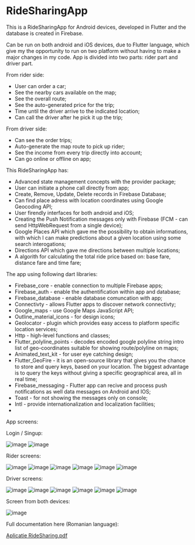 # RideSharingApp
This is a RideSharingApp for Android devices, developed in Flutter and the database is created in Firebase.

Can be run on both android and iOS devices, due to Flutter language, which give my the opportunity to run on two platform without having to make a major changes in my code. App is divided into two parts: rider part and driver part. 

From rider side: 
  - User can order a car;
  - See the nearby cars available on the map;
  - See the overall route;
  - See the auto-generated price for the trip;
  - Time until the driver arrive to the indicated location;
  - Can call the driver after he pick it up the trip;

From driver side:
  - Can see the order trips;
  - Auto-generate the map route to pick up rider;
  - See the income from every trip directly into account;
  - Can go online or offline on app;

This RideSharingApp has: 
  - Advanced state management concepts with the provider package;
  - User can initiate a phone call directly from app;
  - Create, Remove, Update, Delete records in Firebase Database;
  - Can find place adress with location coordinates using Google Geocoding API;
  - User firendly interfaces for both android and iOS;
  - Creating the Push Notification messages only with Firebase (FCM - can send HttpWebRequest from a single device);
  - Google Places API which gave me the possibility to obtain informations, with which I can make predictions about a given location using some search interogations;
  - Directions API which gave me directions between multiple locations;
  - A algorith for calculating the total ride price based on: base fare, distance fare and time fare;

The app using following dart libraries:
  - Firebase_core - enable connection to multiple Firebase apps;
  - Firebase_auth - enable the authentification within app and database;
  - Firebase_database - enable database comuncation with app;
  - Connectivty - allows Flutter apps to discover network connectivty;
  - Google_maps - use Google Maps JavaScript API;
  - Outline_material_icons - for design icons;
  - Geolocator - plugin which provides easy access to platform specific location services;
  - Http - high-level functions and classes;
  - Flutter_polyline_points - decodes encoded google polyline string intro list of geo-coordinates suitable for showing route/polyline on maps;
  - Animated_text_kit - for user eye catching design;
  - Flutter_GeoFire - it is an open-source library that gives you the chance to store and query keys, based on your location. The biggest advantage is to query the keys without     giving a specific geographical area, all in real time;
  - Firebase_messaging - Flutter app can recive and process push notifications as well data messages on Android and IOS;
  - Toast - for not showing the messages only on console;
  - Intl - provide internationalization and localization facilities;
  - 

App screens:

Login / Singup:

![image](https://user-images.githubusercontent.com/52401139/134565531-cac94205-f318-4306-aaf7-1af3d94dcbee.png)
![image](https://user-images.githubusercontent.com/52401139/134565574-25f906e9-ed9e-4920-9d89-9d4210795cfc.png)

Rider screens:

![image](https://user-images.githubusercontent.com/52401139/134566221-da19b0d8-1737-477f-a503-ecdbba4818a9.png)
![image](https://user-images.githubusercontent.com/52401139/134567511-69a34fbf-8205-4f1a-aabb-3ce9e62c83f0.png)
![image](https://user-images.githubusercontent.com/52401139/134568164-7dfa3a2c-9a9f-4fb1-a037-dc748a39d67f.png)
![image](https://user-images.githubusercontent.com/52401139/134568731-828aca04-fb80-40de-9f27-b663888b425c.png)
![image](https://user-images.githubusercontent.com/52401139/134571564-3222faf1-0272-4543-a0ea-6aa422e91def.png)
![image](https://user-images.githubusercontent.com/52401139/134572190-573288ad-1d5c-4852-b221-4c3a979dd902.png)



Driver screens:

![image](https://user-images.githubusercontent.com/52401139/134570980-24d6a253-a245-434d-9e41-69cc74460176.png)
![image](https://user-images.githubusercontent.com/52401139/134571934-73707f3f-5d72-4011-808d-f26801c1c631.png)
![image](https://user-images.githubusercontent.com/52401139/134572107-183ec0d7-0586-4696-8736-0884c957c602.png)
![image](https://user-images.githubusercontent.com/52401139/134572316-b2d1f063-0006-4734-8c7a-ae7331c132d8.png)
![image](https://user-images.githubusercontent.com/52401139/134572360-1369ad5f-fd04-4bcb-bd9a-2ec5f2e400bf.png)
![image](https://user-images.githubusercontent.com/52401139/134572502-4b4c9e92-05f7-4e72-9998-ae0f21ba999a.png)




Screen from both devices:

![image](https://user-images.githubusercontent.com/52401139/134572289-0ab85046-357d-44f9-878a-9f5d857cb2b6.png)

Full documentation here (Romanian language):

[Aplicatie RideSharing.pdf](https://github.com/robert1564/RideSharingApp/files/7220446/Aplicatie.RideSharing.pdf)
